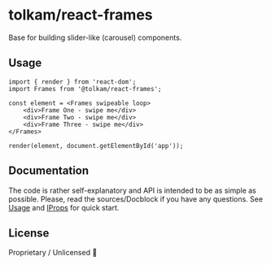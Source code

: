 # tolkam/react-frames

Base for building slider-like (carousel) components.

## Usage

````tsx
import { render } from 'react-dom';
import Frames from '@tolkam/react-frames';

const element = <Frames swipeable loop>
    <div>Frame One - swipe me</div>
    <div>Frame Two - swipe me</div>
    <div>Frame Three - swipe me</div>
</Frames>

render(element, document.getElementById('app'));
````

## Documentation

The code is rather self-explanatory and API is intended to be as simple as possible. Please, read the sources/Docblock if you have any questions. See [Usage](#usage) and [IProps](/src/index.tsx#L451) for quick start.

## License

Proprietary / Unlicensed 🤷
